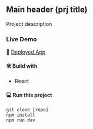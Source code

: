 ## Main header (prj title)

Project description

### Live Demo

🚀 [Deployed App](https://)

#### 🛠️ Build with

- React

#### 💻 Run this project

```
git clone [repo]
npm install
npm run dev
```
